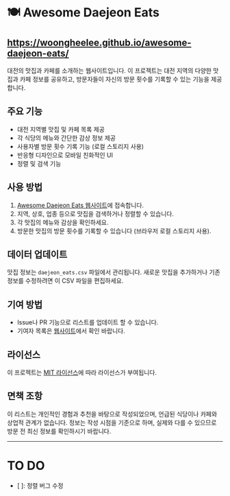 # 🍽️ Awesome Daejeon Eats

## https://woongheelee.github.io/awesome-daejeon-eats/

대전의 맛집과 카페를 소개하는 웹사이트입니다. 이 프로젝트는 대전 지역의 다양한 맛집과 카페 정보를 공유하고, 방문자들이 자신의 방문 횟수를 기록할 수 있는 기능을 제공합니다.

## 주요 기능

- 대전 지역별 맛집 및 카페 목록 제공
- 각 식당의 메뉴와 간단한 감상 정보 제공
- 사용자별 방문 횟수 기록 기능 (로컬 스토리지 사용)
- 반응형 디자인으로 모바일 친화적인 UI
- 정렬 및 검색 기능

## 사용 방법

1. [Awesome Daejeon Eats 웹사이트](https://woongheelee.github.io/awesome-daejeon-eats)에 접속합니다.
2. 지역, 상호, 업종 등으로 맛집을 검색하거나 정렬할 수 있습니다.
3. 각 맛집의 메뉴와 감상을 확인하세요.
4. 방문한 맛집의 방문 횟수를 기록할 수 있습니다 (브라우저 로컬 스토리지 사용).

## 데이터 업데이트

맛집 정보는 `daejeon_eats.csv` 파일에서 관리됩니다. 새로운 맛집을 추가하거나 기존 정보를 수정하려면 이 CSV 파일을 편집하세요.

## 기여 방법

* Issue나 PR 기능으로 리스트를 업데이트 할 수 있습니다.
* 기여자 목록은 [웹사이트](https://woongheelee.github.io/awesome-daejeon-eats/)에서 확인 바랍니다.

## 라이선스

이 프로젝트는 [MIT 라이선스](LICENSE)에 따라 라이선스가 부여됩니다.

## 면책 조항

이 리스트는 개인적인 경험과 추천을 바탕으로 작성되었으며, 언급된 식당이나 카페와 상업적 관계가 없습니다. 정보는 작성 시점을 기준으로 하며, 실제와 다를 수 있으므로 방문 전 최신 정보를 확인하시기 바랍니다.

--- 

# TO DO 
- [ ]: 정렬 버그 수정
